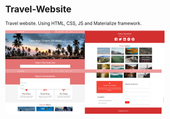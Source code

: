 # Travel-Website
Travel website.
Using HTML, CSS, JS and Materialize framework.

![Tsoft](https://github.com/Amrit-PennySoft/Travel-Website/blob/master/travelsoft.png)
